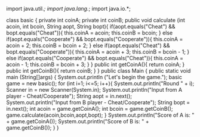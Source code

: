 import java.util.*;
import java.lang.*;
import java.io.*;

class basic
{
    private int coinA;
    private int coinB;
    public void calculate (int acoin, int bcoin, String aopt, String bopt){
        if(aopt.equals("Cheat") && bopt.equals("Cheat")){
        this.coinA = acoin;
        this.coinB = bcoin;
    }
     else if(aopt.equals("Cooperate") && bopt.equals("Cooperate")){
        this.coinA = acoin + 2;
        this.coinB = bcoin + 2;
    }
    else if(aopt.equals("Cheat") && bopt.equals("Cooperate")){
        this.coinA = acoin + 3;
        this.coinB = bcoin - 1;
    }
    else if(aopt.equals("Cooperate") && bopt.equals("Cheat")){
        this.coinA = acoin - 1;
        this.coinB = bcoin + 3;
    }
    }
    public int getCoinA(){
            return coinA;
    }
    public int getCoinB(){
        return coinB;
    }
}
public class Main
{
  public static void main (String[]args)
  {
    System.out.println ("Let's begin the game.");
    basic game = new basic();
    for (int i=1; i<=5; i++){
    System.out.println("Round " + i);
    Scanner in = new Scanner(System.in);
    System.out.println("Input from A player - Cheat/Cooperate");
    String aopt = in.next();
    System.out.println("Input from B player - Cheat/Cooperate");
    String bopt = in.next();
    int acoin = game.getCoinA();
    int bcoin = game.getCoinB();
    game.calculate(acoin,bcoin,aopt,bopt);
    }
    System.out.println("Score of A is: " + game.getCoinA());
    System.out.println("Score of B is: " + game.getCoinB());
  }
}

